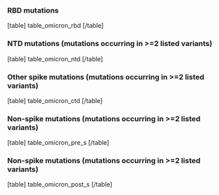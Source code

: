 ### RBD mutations

[table]
table_omicron_rbd
[/table]

### NTD mutations (mutations occurring in >=2 listed variants)

[table]
table_omicron_ntd
[/table]

### Other spike mutations (mutations occurring in >=2 listed variants)

[table]
table_omicron_ctd
[/table]

### Non-spike mutations (mutations occurring in >=2 listed variants)

[table]
table_omicron_pre_s
[/table]

### Non-spike mutations (mutations occurring in >=2 listed variants)

[table]
table_omicron_post_s
[/table]

